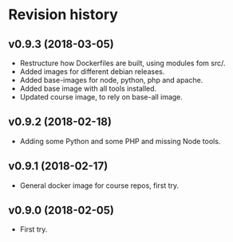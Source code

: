Revision history
====================


v0.9.3 (2018-03-05)
--------------------

* Restructure how Dockerfiles are built, using modules fom src/.
* Added images for different debian releases.
* Added base-images for node, python, php and apache.
* Added base image with all tools installed.
* Updated course image, to rely on base-all image.


v0.9.2 (2018-02-18)
--------------------

* Adding some Python and some PHP and missing Node tools.


v0.9.1 (2018-02-17)
--------------------

* General docker image for course repos, first try.


v0.9.0 (2018-02-05)
--------------------

* First try.
